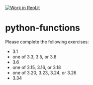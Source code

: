 [![Work in Repl.it](https://classroom.github.com/assets/work-in-replit-14baed9a392b3a25080506f3b7b6d57f295ec2978f6f33ec97e36a161684cbe9.svg)](https://classroom.github.com/online_ide?assignment_repo_id=4330408&assignment_repo_type=AssignmentRepo)
# python-functions

Please complete the following exercises:

* 3.1 
* one of 3.3, 3.5, or 3.8
* 3.6
* one of 3.15, 3.16, or 3.18
* one of 3.20, 3.23, 3.24, or 3.26
* 3.34
